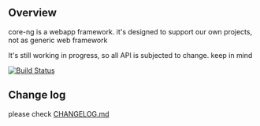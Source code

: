 ## Overview
core-ng is a webapp framework. it's designed to support our own projects, not as generic web framework

It's still working in progress, so all API is subjected to change. keep in mind

[![Build Status](https://travis-ci.org/neowu/core-ng-project.svg?branch=master)](https://travis-ci.org/neowu/core-ng-project)

## Change log
please check [CHANGELOG.md](CHANGELOG.md)

